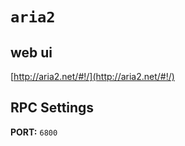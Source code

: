 # `aria2`

## web ui

[http://aria2.net/#!/](http://aria2.net/#!/)

## RPC Settings

**PORT:** `6800`


